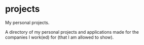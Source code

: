 # projects
My personal projects.

A directory of my personal projects and applications made for the companies I work(ed) for (that I am allowed to show).
